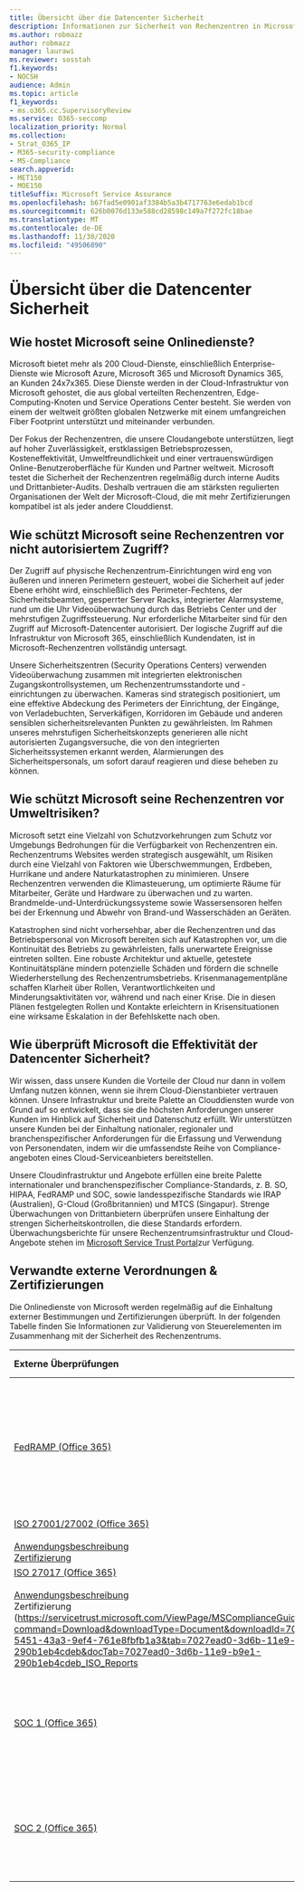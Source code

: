 ```yaml
---
title: Übersicht über die Datencenter Sicherheit
description: Informationen zur Sicherheit von Rechenzentren in Microsoft 365
ms.author: robmazz
author: robmazz
manager: laurawi
ms.reviewer: sosstah
f1.keywords:
- NOCSH
audience: Admin
ms.topic: article
f1_keywords:
- ms.o365.cc.SupervisoryReview
ms.service: O365-seccomp
localization_priority: Normal
ms.collection:
- Strat_O365_IP
- M365-security-compliance
- MS-Compliance
search.appverid:
- MET150
- MOE150
titleSuffix: Microsoft Service Assurance
ms.openlocfilehash: b67fad5e0901af3384b5a3b4717763e6edab1bcd
ms.sourcegitcommit: 626b0076d133e588cd28598c149a7f272fc18bae
ms.translationtype: MT
ms.contentlocale: de-DE
ms.lasthandoff: 11/30/2020
ms.locfileid: "49506890"
---
```

# <a name="datacenter-security-overview"></a>Übersicht über die Datencenter Sicherheit

## <a name="how-does-microsoft-host-its-online-services"></a>Wie hostet Microsoft seine Onlinedienste?

Microsoft bietet mehr als 200 Cloud-Dienste, einschließlich Enterprise-Dienste wie Microsoft Azure, Microsoft 365 und Microsoft Dynamics 365, an Kunden 24x7x365. Diese Dienste werden in der Cloud-Infrastruktur von Microsoft gehostet, die aus global verteilten Rechenzentren, Edge-Computing-Knoten und Service Operations Center besteht. Sie werden von einem der weltweit größten globalen Netzwerke mit einem umfangreichen Fiber Footprint unterstützt und miteinander verbunden.

Der Fokus der Rechenzentren, die unsere Cloudangebote unterstützen, liegt auf hoher Zuverlässigkeit, erstklassigen Betriebsprozessen, Kosteneffektivität, Umweltfreundlichkeit und einer vertrauenswürdigen Online-Benutzeroberfläche für Kunden und Partner weltweit. Microsoft testet die Sicherheit der Rechenzentren regelmäßig durch interne Audits und Drittanbieter-Audits. Deshalb vertrauen die am stärksten regulierten Organisationen der Welt der Microsoft-Cloud, die mit mehr Zertifizierungen kompatibel ist als jeder andere Clouddienst.

## <a name="how-does-microsoft-protect-its-datacenters-from-unauthorized-access"></a>Wie schützt Microsoft seine Rechenzentren vor nicht autorisiertem Zugriff?

Der Zugriff auf physische Rechenzentrum-Einrichtungen wird eng von äußeren und inneren Perimetern gesteuert, wobei die Sicherheit auf jeder Ebene erhöht wird, einschließlich des Perimeter-Fechtens, der Sicherheitsbeamten, gesperrter Server Racks, integrierter Alarmsysteme, rund um die Uhr Videoüberwachung durch das Betriebs Center und der mehrstufigen Zugriffssteuerung. Nur erforderliche Mitarbeiter sind für den Zugriff auf Microsoft-Datencenter autorisiert. Der logische Zugriff auf die Infrastruktur von Microsoft 365, einschließlich Kundendaten, ist in Microsoft-Rechenzentren vollständig untersagt.

Unsere Sicherheitszentren (Security Operations Centers) verwenden Videoüberwachung zusammen mit integrierten elektronischen Zugangskontrollsystemen, um Rechenzentrumsstandorte und -einrichtungen zu überwachen. Kameras sind strategisch positioniert, um eine effektive Abdeckung des Perimeters der Einrichtung, der Eingänge, von Verladebuchten, Serverkäfigen, Korridoren im Gebäude und anderen sensiblen sicherheitsrelevanten Punkten zu gewährleisten. Im Rahmen unseres mehrstufigen Sicherheitskonzepts generieren alle nicht autorisierten Zugangsversuche, die von den integrierten Sicherheitssystemen erkannt werden, Alarmierungen des Sicherheitspersonals, um sofort darauf reagieren und diese beheben zu können.

## <a name="how-does-microsoft-protect-its-datacenters-from-environmental-hazards"></a>Wie schützt Microsoft seine Rechenzentren vor Umweltrisiken?

Microsoft setzt eine Vielzahl von Schutzvorkehrungen zum Schutz vor Umgebungs Bedrohungen für die Verfügbarkeit von Rechenzentren ein. Rechenzentrums Websites werden strategisch ausgewählt, um Risiken durch eine Vielzahl von Faktoren wie Überschwemmungen, Erdbeben, Hurrikane und andere Naturkatastrophen zu minimieren. Unsere Rechenzentren verwenden die Klimasteuerung, um optimierte Räume für Mitarbeiter, Geräte und Hardware zu überwachen und zu warten. Brandmelde-und-Unterdrückungssysteme sowie Wassersensoren helfen bei der Erkennung und Abwehr von Brand-und Wasserschäden an Geräten.

Katastrophen sind nicht vorhersehbar, aber die Rechenzentren und das Betriebspersonal von Microsoft bereiten sich auf Katastrophen vor, um die Kontinuität des Betriebs zu gewährleisten, falls unerwartete Ereignisse eintreten sollten. Eine robuste Architektur und aktuelle, getestete Kontinuitätspläne mindern potenzielle Schäden und fördern die schnelle Wiederherstellung des Rechenzentrumsbetriebs. Krisenmanagementpläne schaffen Klarheit über Rollen, Verantwortlichkeiten und Minderungsaktivitäten vor, während und nach einer Krise. Die in diesen Plänen festgelegten Rollen und Kontakte erleichtern in Krisensituationen eine wirksame Eskalation in der Befehlskette nach oben.

## <a name="how-does-microsoft-verify-the-effectiveness-of-datacenter-security"></a>Wie überprüft Microsoft die Effektivität der Datencenter Sicherheit?

Wir wissen, dass unsere Kunden die Vorteile der Cloud nur dann in vollem Umfang nutzen können, wenn sie ihrem Cloud-Dienstanbieter vertrauen können. Unsere Infrastruktur und breite Palette an Clouddiensten wurde von Grund auf so entwickelt, dass sie die höchsten Anforderungen unserer Kunden im Hinblick auf Sicherheit und Datenschutz erfüllt. Wir unterstützen unsere Kunden bei der Einhaltung nationaler, regionaler und branchenspezifischer Anforderungen für die Erfassung und Verwendung von Personendaten, indem wir die umfassendste Reihe von Compliance-angeboten eines Cloud-Serviceanbieters bereitstellen.

Unsere Cloudinfrastruktur und Angebote erfüllen eine breite Palette internationaler und branchenspezifischer Compliance-Standards, z. B. SO, HIPAA, FedRAMP und SOC, sowie landesspezifische Standards wie IRAP (Australien), G-Cloud (Großbritannien) und MTCS (Singapur). Strenge Überwachungen von Drittanbietern überprüfen unsere Einhaltung der strengen Sicherheitskontrollen, die diese Standards erfordern. Überwachungsberichte für unsere Rechenzentrumsinfrastruktur und Cloud-Angebote stehen im [Microsoft Service Trust Portal](https://servicetrust.microsoft.com/)zur Verfügung.

## <a name="related-external-regulations--certifications"></a>Verwandte externe Verordnungen & Zertifizierungen

Die Onlinedienste von Microsoft werden regelmäßig auf die Einhaltung externer Bestimmungen und Zertifizierungen überprüft. In der folgenden Tabelle finden Sie Informationen zur Validierung von Steuerelementen im Zusammenhang mit der Sicherheit des Rechenzentrums.

| **Externe Überprüfungen** | **Section** | **Letztes Berichtsdatum** |
|:--------------------|:------------|:-----------------------|  
| [FedRAMP (Office 365)](https://compliance.microsoft.com/compliancemanager) | PE-2: physikalische Zugriffsberechtigungen <br> PE-3: physikalische Zugriffssteuerung <br> PE-6: Überwachen des physischen Zugriffs <br> PE-11: notstromgerät <br> PE-13: Brandschutz <br> PE-14: Temperatur-und Feuchtigkeitsregler <br> PE-15: Wasserschaden Schutz | 24. September 2020 |
| [ISO 27001/27002 (Office 365)](https://servicetrust.microsoft.com/ViewPage/MSComplianceGuideV3?command=Download&downloadType=Document&downloadId=d7864d4f-e053-4cc4-a964-fa526d07c3be&tab=7027ead0-3d6b-11e9-b9e1-290b1eb4cdeb&docTab=7027ead0-3d6b-11e9-b9e1-290b1eb4cdeb_ISO_Reports) <br><br> [Anwendungsbeschreibung](https://servicetrust.microsoft.com/ViewPage/MSComplianceGuide?command=Download&downloadType=Document&downloadId=8ee1e46b-2ada-4e7b-bb7d-4c55a8cb6fcd&docTab=4ce99610-c9c0-11e7-8c2c-f908a777fa4d_ISO_Reports) <br> [Zertifizierung](https://servicetrust.microsoft.com/ViewPage/MSComplianceGuideV3?command=Download&downloadType=Document&downloadId=1e84a14a-2468-45ac-9412-5e53250d57ec&tab=7027ead0-3d6b-11e9-b9e1-290b1eb4cdeb&docTab=7027ead0-3d6b-11e9-b9e1-290b1eb4cdeb_ISO_Reports) | A. 11: physische und ökologische Sicherheit | Februar 22, 2020 |
| [ISO 27017 (Office 365)](https://servicetrust.microsoft.com/ViewPage/MSComplianceGuideV3?command=Download&downloadType=Document&downloadId=d7864d4f-e053-4cc4-a964-fa526d07c3be&tab=7027ead0-3d6b-11e9-b9e1-290b1eb4cdeb&docTab=7027ead0-3d6b-11e9-b9e1-290b1eb4cdeb_ISO_Reports) <br><br> [Anwendungsbeschreibung](https://servicetrust.microsoft.com/ViewPage/MSComplianceGuide?command=Download&downloadType=Document&downloadId=8ee1e46b-2ada-4e7b-bb7d-4c55a8cb6fcd&docTab=4ce99610-c9c0-11e7-8c2c-f908a777fa4d_ISO_Reports) <br> Zertifizierung (https://servicetrust.microsoft.com/ViewPage/MSComplianceGuideV3?command=Download&downloadType=Document&downloadId=70de0999-5451-43a3-9ef4-761e8fbfb1a3&tab=7027ead0-3d6b-11e9-b9e1-290b1eb4cdeb&docTab=7027ead0-3d6b-11e9-b9e1-290b1eb4cdeb_ISO_Reports | A. 11: physische und ökologische Sicherheit | Februar 22, 2020 |
| [SOC 1 (Office 365)](https://servicetrust.microsoft.com/ViewPage/MSComplianceGuideV3?command=Download&downloadType=Document&downloadId=b07c0f7b-6bd5-4544-8255-7a5f14bf914a&tab=7027ead0-3d6b-11e9-b9e1-290b1eb4cdeb&docTab=7027ead0-3d6b-11e9-b9e1-290b1eb4cdeb_SOC_/_SSAE_16_Reports) | CA-39: Datencenter-Zugriffssteuerung <br> CA-40: Rechenzentrum-Netzwerkauthentifizierung <br> CA-41: zweistufige Rechenzentrums Authentifizierung <br> CA-48: Datencenter Protokollierung | 30. September 2019 |
| [SOC 2 (Office 365)](https://servicetrust.microsoft.com/ViewPage/MSComplianceGuideV3?command=Download&downloadType=Document&downloadId=fa062990-e758-4ddc-ace3-7fb21a301d09&tab=7027ead0-3d6b-11e9-b9e1-290b1eb4cdeb&docTab=7027ead0-3d6b-11e9-b9e1-290b1eb4cdeb_SOC_/_SSAE_16_Rep-11e9-b9e1-290b1eb4cdeb_SOC_/_SSAE_16_Reports) | CA-39: Datencenter-Zugriffssteuerung <br> CA-40: Rechenzentrum-Netzwerkauthentifizierung <br> CA-41: zweistufige Rechenzentrums Authentifizierung <br> CA-48: Datencenter Protokollierung | 30. September 2019 |
